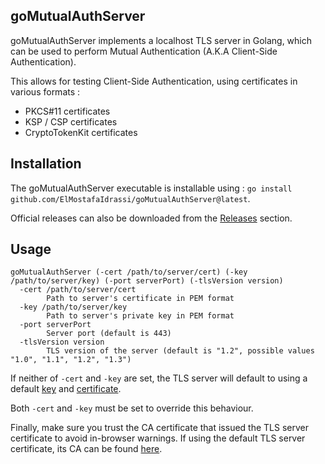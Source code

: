 ## goMutualAuthServer

goMutualAuthServer implements a localhost TLS server in Golang, which can be used to perform Mutual Authentication (A.K.A Client-Side Authentication). 

This allows for testing Client-Side Authentication, using certificates in various formats :

- PKCS#11 certificates
- KSP / CSP certificates
- CryptoTokenKit certificates

## Installation

The goMutualAuthServer executable is installable using : `go install github.com/ElMostafaIdrassi/goMutualAuthServer@latest`.

Official releases can also be downloaded from the [Releases](https://github.com/ElMostafaIdrassi/goMutualAuthServer/releases) section.

## Usage

```
goMutualAuthServer (-cert /path/to/server/cert) (-key /path/to/server/key) (-port serverPort) (-tlsVersion version)
  -cert /path/to/server/cert
        Path to server's certificate in PEM format
  -key /path/to/server/key
        Path to server's private key in PEM format
  -port serverPort
        Server port (default is 443)
  -tlsVersion version
        TLS version of the server (default is "1.2", possible values "1.0", "1.1", "1.2", "1.3")
```

If neither of `-cert` and `-key` are set, the TLS server will default to using a default [key](https://raw.githubusercontent.com/ElMostafaIdrassi/goMutualAuthServer/master/tls_server_key.pem) and [certificate](https://raw.githubusercontent.com/ElMostafaIdrassi/goMutualAuthServer/master/tls_server_cert.pem).

Both `-cert` and `-key` must be set to override this behaviour.

Finally, make sure you trust the CA certificate that issued the TLS server certificate to avoid in-browser warnings. If using the default TLS server certificate, its CA can be found [here](https://raw.githubusercontent.com/ElMostafaIdrassi/goMutualAuthServer/master/tls_server_ca.crt).
